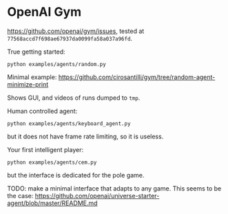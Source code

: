 # OpenAI Gym

<https://github.com/openai/gym/issues>, tested at `77568accd7f698ae67937da0099fa58a037a96fd`.

True getting started:

    python examples/agents/random.py

Minimal example: <https://github.com/cirosantilli/gym/tree/random-agent-minimize-print>

Shows GUI, and videos of runs dumped to `tmp`.

Human controlled agent:

    python examples/agents/keyboard_agent.py

but it does not have frame rate limiting, so it is useless.

Your first intelligent player:

    python examples/agents/cem.py

but the interface is dedicated for the pole game.

TODO: make a minimal interface that adapts to any game. This seems to be the case: <https://github.com/openai/universe-starter-agent/blob/master/README.md>
